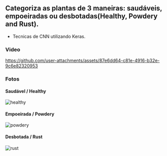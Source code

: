 ## Categoriza as plantas de 3 maneiras: saudáveis, empoeiradas ou desbotadas(Healthy, Powdery and Rust). 
- Tecnicas de CNN utilizando Keras.

### Video


https://github.com/user-attachments/assets/87e6dd64-c81e-4916-b32e-9c6e82320953



### Fotos


#### Saudável / Healthy
![healthy](https://github.com/user-attachments/assets/3d242a73-239b-4103-8fe9-30062f10fbbd)

#### Empoeirada / Powdery
![powdery](https://github.com/user-attachments/assets/b86d9e76-8a77-47a4-9284-56cbac5f34d5)

#### Desbotada / Rust

![rust](https://github.com/user-attachments/assets/f5df81e3-ad17-4b94-9d13-304bd24a5bb3)
